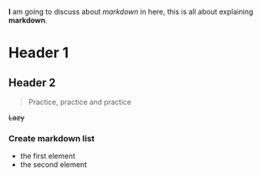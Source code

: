 __I__ am going to discuss about _markdown_ in here, this is all about explaining __markdown__.


# Header 1
## Header 2

>Practice, practice and practice

~~Lazy~~

### Create markdown list
- the first element
- the second element
